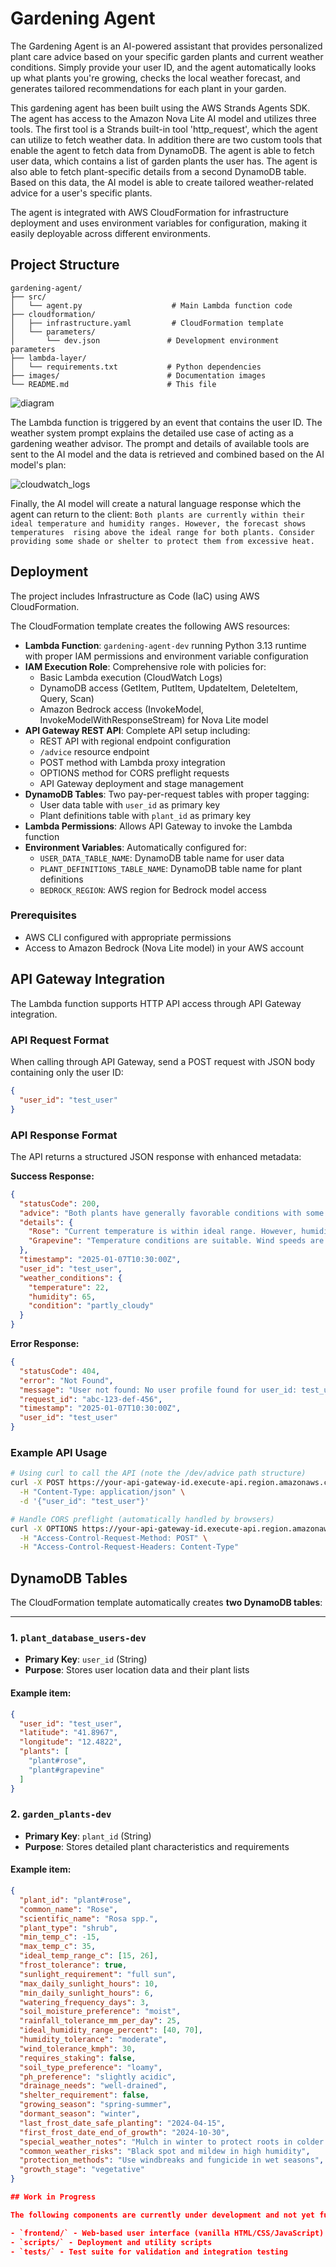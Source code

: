 # Gardening Agent

The Gardening Agent is an AI-powered assistant that provides personalized plant care advice based on your specific garden plants and current weather conditions. Simply provide your user ID, and the agent automatically looks up what plants you're growing, checks the local weather forecast, and generates tailored recommendations for each plant in your garden.

This gardening agent has been built using the AWS Strands Agents SDK. The agent has access to the Amazon Nova Lite AI model and utilizes three tools. The first tool is a Strands built-in tool 'http_request', which the agent can utilize to fetch weather data. In addition there are two custom tools that enable the agent to fetch data from DynamoDB. The agent is able to fetch user data, which contains a list of garden plants the user has. The agent is also able to fetch plant-specific details from a second DynamoDB table. Based on this data, the AI model is able to create tailored weather-related advice for a user's specific plants.

The agent is integrated with AWS CloudFormation for infrastructure deployment and uses environment variables for configuration, making it easily deployable across different environments.

## Project Structure

```
gardening-agent/
├── src/
│   └── agent.py                    # Main Lambda function code
├── cloudformation/
│   ├── infrastructure.yaml         # CloudFormation template
│   └── parameters/
│       └── dev.json               # Development environment parameters
├── lambda-layer/
│   └── requirements.txt           # Python dependencies
├── images/                        # Documentation images
└── README.md                      # This file
```

![diagram](./images/gardening-agent.png)

The Lambda function is triggered by an event that contains the user ID. The weather system prompt explains the detailed use case of acting as a gardening weather advisor.
The prompt and details of available tools are sent to the AI model and the data is retrieved and combined based on the AI model's plan:

![cloudwatch_logs](./images/cloudwatch_logs.jpg)

Finally, the AI model will create a natural language response which the agent can return to the client:
``
Both plants are currently within their ideal temperature and humidity ranges. However, the forecast shows temperatures 
rising above the ideal range for both plants. Consider providing some shade or shelter to protect them from excessive heat.
``

## Deployment

The project includes Infrastructure as Code (IaC) using AWS CloudFormation. 

The CloudFormation template creates the following AWS resources:

- **Lambda Function**: `gardening-agent-dev` running Python 3.13 runtime with proper IAM permissions and environment variable configuration
- **IAM Execution Role**: Comprehensive role with policies for:
  - Basic Lambda execution (CloudWatch Logs)
  - DynamoDB access (GetItem, PutItem, UpdateItem, DeleteItem, Query, Scan)
  - Amazon Bedrock access (InvokeModel, InvokeModelWithResponseStream) for Nova Lite model
- **API Gateway REST API**: Complete API setup including:
  - REST API with regional endpoint configuration
  - `/advice` resource endpoint
  - POST method with Lambda proxy integration
  - OPTIONS method for CORS preflight requests
  - API Gateway deployment and stage management
- **DynamoDB Tables**: Two pay-per-request tables with proper tagging:
  - User data table with `user_id` as primary key
  - Plant definitions table with `plant_id` as primary key
- **Lambda Permissions**: Allows API Gateway to invoke the Lambda function
- **Environment Variables**: Automatically configured for:
  - `USER_DATA_TABLE_NAME`: DynamoDB table name for user data
  - `PLANT_DEFINITIONS_TABLE_NAME`: DynamoDB table name for plant definitions  
  - `BEDROCK_REGION`: AWS region for Bedrock model access

### Prerequisites
- AWS CLI configured with appropriate permissions
- Access to Amazon Bedrock (Nova Lite model) in your AWS account


## API Gateway Integration

The Lambda function supports HTTP API access through API Gateway integration. 

### API Request Format

When calling through API Gateway, send a POST request with JSON body containing only the user ID:

```json
{
  "user_id": "test_user"
}
```

### API Response Format

The API returns a structured JSON response with enhanced metadata:

**Success Response:**
```json
{
  "statusCode": 200,
  "advice": "Both plants have generally favorable conditions with some attention needed for humidity management and wind protection.",
  "details": {
    "Rose": "Current temperature is within ideal range. However, humidity is at 85% which may increase risk of black spot. Consider improving air circulation around your roses.",
    "Grapevine": "Temperature conditions are suitable. Wind speeds are forecasted to reach 35 km/h tomorrow, which exceeds tolerance. Consider providing windbreak protection."
  },
  "timestamp": "2025-01-07T10:30:00Z",
  "user_id": "test_user",
  "weather_conditions": {
    "temperature": 22,
    "humidity": 65,
    "condition": "partly_cloudy"
  }
}
```

**Error Response:**
```json
{
  "statusCode": 404,
  "error": "Not Found",
  "message": "User not found: No user profile found for user_id: test_user",
  "request_id": "abc-123-def-456",
  "timestamp": "2025-01-07T10:30:00Z",
  "user_id": "test_user"
}
```

### Example API Usage

```bash
# Using curl to call the API (note the /dev/advice path structure)
curl -X POST https://your-api-gateway-id.execute-api.region.amazonaws.com/dev/advice \
  -H "Content-Type: application/json" \
  -d '{"user_id": "test_user"}'

# Handle CORS preflight (automatically handled by browsers)
curl -X OPTIONS https://your-api-gateway-id.execute-api.region.amazonaws.com/dev/advice \
  -H "Access-Control-Request-Method: POST" \
  -H "Access-Control-Request-Headers: Content-Type"
```



## DynamoDB Tables

The CloudFormation template automatically creates **two DynamoDB tables**:

---

### 1. `plant_database_users-dev`

- **Primary Key**: `user_id` (String)
- **Purpose**: Stores user location data and their plant lists

#### Example item:

```json
{
  "user_id": "test_user",
  "latitude": "41.8967",
  "longitude": "12.4822",
  "plants": [
    "plant#rose",
    "plant#grapevine"
  ]
}
```

### 2. `garden_plants-dev`

- **Primary Key**: `plant_id` (String)
- **Purpose**: Stores detailed plant characteristics and requirements

#### Example item:

```json
{
  "plant_id": "plant#rose",
  "common_name": "Rose",
  "scientific_name": "Rosa spp.",
  "plant_type": "shrub",
  "min_temp_c": -15,
  "max_temp_c": 35,
  "ideal_temp_range_c": [15, 26],
  "frost_tolerance": true,
  "sunlight_requirement": "full sun",
  "max_daily_sunlight_hours": 10,
  "min_daily_sunlight_hours": 6,
  "watering_frequency_days": 3,
  "soil_moisture_preference": "moist",
  "rainfall_tolerance_mm_per_day": 25,
  "ideal_humidity_range_percent": [40, 70],
  "humidity_tolerance": "moderate",
  "wind_tolerance_kmph": 30,
  "requires_staking": false,
  "soil_type_preference": "loamy",
  "ph_preference": "slightly acidic",
  "drainage_needs": "well-drained",
  "shelter_requirement": false,
  "growing_season": "spring-summer",
  "dormant_season": "winter",
  "last_frost_date_safe_planting": "2024-04-15",
  "first_frost_date_end_of_growth": "2024-10-30",
  "special_weather_notes": "Mulch in winter to protect roots in colder climates",
  "common_weather_risks": "Black spot and mildew in high humidity",
  "protection_methods": "Use windbreaks and fungicide in wet seasons",
  "growth_stage": "vegetative"
}

## Work in Progress

The following components are currently under development and not yet fully tested:

- `frontend/` - Web-based user interface (vanilla HTML/CSS/JavaScript)
- `scripts/` - Deployment and utility scripts  
- `tests/` - Test suite for validation and integration testing
